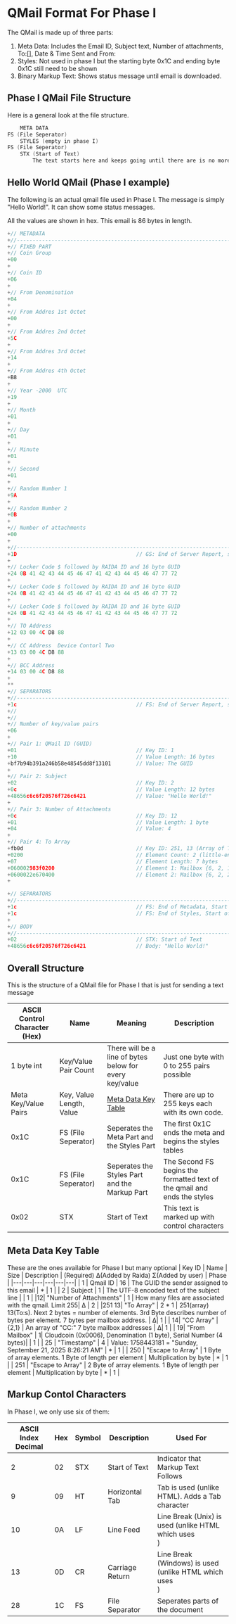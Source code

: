 # QMail Format For Phase I
The QMail is made up of three parts:
1. Meta Data: Includes the Email ID, Subject text, Number of attachments, To:[], Date & Time Sent and From:
2. Styles: Not used in phase I but the starting byte 0x1C and ending byte 0x1C still need to be shown 
3. Binary Markup Text: Shows status message until email is downloaded.

## Phase I QMail File Structure
Here is a general look at the file structure. 
```c
    META DATA
FS (File Seperator)
    STYLES (empty in phase I)
FS (File Seperator)
    STX (Start of Text)
        The text starts here and keeps going until there are is no more writing.
```

## Hello World QMail (Phase I example)
The following is an actual qmail file used in Phase I. The message is simply "Hello World!". It can show some status messages.

All the values are shown in hex. This email is 86 bytes in length. 

```c
+// METADATA
+//-----------------------------------------------------------------------------
+// FIXED PART
+// Coin Group
+00                                    
+
+// Coin ID
+06                            
+
+// From Denomination
+04                       
+
+// From Addres 1st Octet
+00                                    
+
+// From Addres 2nd Octet
+5C                                   
+
+// From Addres 3rd Octet
+14                                 
+
+// From Addres 4th Octet
+B8                                   
+                       
+// Year -2000  UTC 
+19  
+
+// Month
+01
+
+// Day
+01
+
+// Minute
+01
+
+// Second
+01
+
+// Random Number 1
+9A
+
+// Random Number 2
+0B
+
+// Number of attachments
+00
+
+//-----------------------------------------------------------------------------
+1D                                      // GS: End of Server Report, start of Metadata
+
+// Locker Code $ followed by RAIDA ID and 16 byte GUID
+24 0B 41 42 43 44 45 46 47 41 42 43 44 45 46 47 77 72
+
+// Locker Code $ followed by RAIDA ID and 16 byte GUID
+24 0B 41 42 43 44 45 46 47 41 42 43 44 45 46 47 77 72
+
+// Locker Code $ followed by RAIDA ID and 16 byte GUID
+24 0B 41 42 43 44 45 46 47 41 42 43 44 45 46 47 77 72
+
+// TO Address
+12 03 00 4C D8 88 
+
+// CC Address  Device Contorl Two
+13 03 00 4C D8 88 
+
+// BCC Address 
+14 03 00 4C D8 88 
+
**
+// SEPARATORS
+//-----------------------------------------------------------------------------
+1c                                      // FS: End of Server Report, start of Metadata
+//
+//
+// Number of key/value pairs
+06
+
+// Pair 1: QMail ID (GUID)
+01                                      // Key ID: 1
+10                                      // Value Length: 16 bytes
+bf7b94b391a246b58e48545dd8f13101        // Value: The GUID
+
+// Pair 2: Subject
+02                                      // Key ID: 2
+0c                                      // Value Length: 12 bytes
+48656c6c6f20576f726c6421                // Value: "Hello World!"
+
+// Pair 3: Number of Attachments
+0c                                      // Key ID: 12
+01                                      // Value Length: 1 byte
+04                                      // Value: 4
+
+// Pair 4: To Array
+fb0d                                    // Key ID: 251, 13 (Array of To:)
+0200                                    // Element Count: 2 (little-endian)
+07                                      // Element Length: 7 bytes
+060002983f0200                          // Element 1: Mailbox {6, 2, 147352}
+0600022e670400                          // Element 2: Mailbox {6, 2, 288558}
+

+// SEPARATORS
+//-----------------------------------------------------------------------------
+1c                                      // FS: End of Metadata, Start of Styles
+1c                                      // FS: End of Styles, Start of Markup
+
+// BODY
+//-----------------------------------------------------------------------------
+02                                      // STX: Start of Text
+48656c6c6f20576f726c6421                // Body: "Hello World!"

```

## Overall Structure
This is the structure of a QMail file for Phase I that is just for sending a text message

| ASCII Control Character (Hex) | Name | Meaning | Description |
|---|---|---|---|
| 1 byte int| Key/Value Pair Count | There will be a line of bytes below for every key/value | Just one byte with 0 to 255 pairs possible|
| Meta Key/Value Pairs | Key, Value Length, Value| [Meta Data Key Table](#meta-data-key-table)| There are up to 255 keys each with its own code.| 
| 0x1C| FS (File Seperator) |Seperates the Meta Part and the Styles Part| The first 0x1C ends the meta and begins the styles tables |
| 0x1C| FS (File Seperator) |Seperates the Styles Part and the Markup Part| The Second FS begins the formatted text of the qmail and ends the styles |
| 0x02 |STX| Start of Text |  This text is marked up with control characters | We will not start marking this up until Phase II |

## Meta Data Key Table
These are the ones available for Phase I but many optional 
| Key ID | Name | Size | Description | (Required) Δ(Added by Raida) Σ(Added by user) | Phase |
|---|---|---|---|---|---|
| 1 | Qmail ID | 16 | The GUID the sender assigned to this email | * | 1 |
| 2 | Subject | 1 | The UTF-8 encoded text of the subject line  | | 1 |
|12| "Number of Attachments" | 1 | How many files are associated with the qmail. Limit 255| Δ | 2 |
|251 13| "To Array" | 2 * 1 | 251(array) 13(To:s). Next 2 bytes = number of elements. 3rd Byte describes number of bytes per element. 7 bytes per mailbox address. | Δ| 1 |
| 14| "CC Array" | {2,1} | An array of "CC:" 7 byte mailbox addresses | Δ| 1 |
| 19| "From Mailbox" | 1| Cloudcoin (0x0006), Denomination (1 byte), Serial Number (4 bytes)| | 1 |
| 25 | "Timestamp" | 4 | Value: 1758443181 = "Sunday, September 21, 2025 8:26:21 AM" | * | 1 |
| 250 | "Escape to Array" | 1 Byte of array elements. 1 Byte of length per element | Multiplication by byte | * | 1 |
| 251 | "Escape to Array" | 2 Byte of array elements. 1 Byte of length per element  | Multiplication by byte  | * | 1 |


## Markup Contol Characters
In Phase I, we only use six of them:

| ASCII Index Decimal | Hex | Symbol | Description | Used For |
|-------|-----|---------|-------------|------------|
| 2 | 02 | STX | Start of Text | Indicator that Markup Text Follows
| 9 | 09 | HT | Horizontal Tab | Tab is used (unlike HTML). Adds a Tab character
| 10 | 0A | LF | Line Feed | Line Break (Unix) is used (unlike HTML which uses <br>)
| 13 | 0D | CR | Carriage Return | Line Break (Windows) is used (unlike HTML  which uses <br>)
| 28 | 1C | FS | File Separator | Seperates parts of the document
